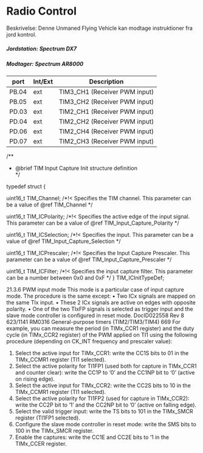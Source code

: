 # Radio Control

Beskrivelse: Denne Unmaned Flying Vehicle kan modtage instruktioner fra jord kontrol.

##### Jordstation: Spectrum DX7
##### Modtager: Spectrum AR8000
| port  | Int/Ext |  Description |
|-------|---------|--------------| 
| PB.04 | ext     | TIM3_CH1 (Receiver PWM input) |
| PB.05 | ext     | TIM3_CH2 (Receiver PWM input) |
| PD.03 | ext | TIM2_CH1 (Receiver PWM input) |
| PD.04 | ext | TIM2_CH2 (Receiver PWM input) |
| PD.06 | ext | TIM2_CH4 (Receiver PWM input) |
| PD.07 | ext | TIM2_CH3 (Receiver PWM input) |

/** 
  * @brief  TIM Input Capture Init structure definition  
  */

typedef struct
{

  uint16_t TIM_Channel;      /*!< Specifies the TIM channel.
                                  This parameter can be a value of @ref TIM_Channel */

  uint16_t TIM_ICPolarity;   /*!< Specifies the active edge of the input signal.
                                  This parameter can be a value of @ref TIM_Input_Capture_Polarity */

  uint16_t TIM_ICSelection;  /*!< Specifies the input.
                                  This parameter can be a value of @ref TIM_Input_Capture_Selection */

  uint16_t TIM_ICPrescaler;  /*!< Specifies the Input Capture Prescaler.
                                  This parameter can be a value of @ref TIM_Input_Capture_Prescaler */

  uint16_t TIM_ICFilter;     /*!< Specifies the input capture filter.
                                  This parameter can be a number between 0x0 and 0xF */
} TIM_ICInitTypeDef;

21.3.6 PWM input mode
This mode is a particular case of input capture mode. The procedure is the same except:
• Two ICx signals are mapped on the same TIx input.
• These 2 ICx signals are active on edges with opposite polarity.
• One of the two TIxFP signals is selected as trigger input and the slave mode controller
is configured in reset mode.
DocID022558 Rev 8 623/1141
RM0316 General-purpose timers (TIM2/TIM3/TIM4)
669
For example, you can measure the period (in TIMx_CCR1 register) and the duty cycle (in
TIMx_CCR2 register) of the PWM applied on TI1 using the following procedure (depending
on CK_INT frequency and prescaler value):
1. Select the active input for TIMx_CCR1: write the CC1S bits to 01 in the TIMx_CCMR1
register (TI1 selected).
2. Select the active polarity for TI1FP1 (used both for capture in TIMx_CCR1 and counter
clear): write the CC1P to ‘0’ and the CC1NP bit to ‘0’ (active on rising edge).
3. Select the active input for TIMx_CCR2: write the CC2S bits to 10 in the TIMx_CCMR1
register (TI1 selected).
4. Select the active polarity for TI1FP2 (used for capture in TIMx_CCR2): write the CC2P
bit to ‘1’ and the CC2NP bit to ’0’ (active on falling edge).
5. Select the valid trigger input: write the TS bits to 101 in the TIMx_SMCR register
(TI1FP1 selected).
6. Configure the slave mode controller in reset mode: write the SMS bits to 100 in the
TIMx_SMCR register.
7. Enable the captures: write the CC1E and CC2E bits to ‘1 in the TIMx_CCER register.

